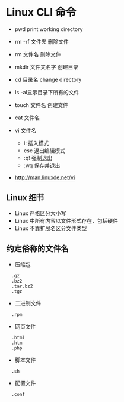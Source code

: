 # Linux CLI 命令

* pwd  print working directory
* rm -rf 文件夹  删除文件
* rm 文件名  删除文件
* mkdir 文件夹名字 创建目录
* cd 目录名 change directory
* ls -al显示目录下所有的文件
* touch 文件名 创建文件
* cat 文件名
* vi 文件名
	* i:  插入模式
	* esc 退出编辑模式
	* :q! 强制退出
	* :wq 保存并退出

* http://man.linuxde.net/vi



## Linux 细节
* Linux 严格区分大小写
* Linux 中所有内容以文件形式存在，包括硬件
* Linux 不靠扩展名区分文件类型



## 约定俗称的文件名
* 压缩包
```
  .gz
  .bz2
  .tar.bz2
  .tgz
```


* 二进制文件
```
  .rpm
```


* 网页文件
```
  .html
  .htm
  .php
```


* 脚本文件
```
  .sh
```


* 配置文件
```
  .conf
```


